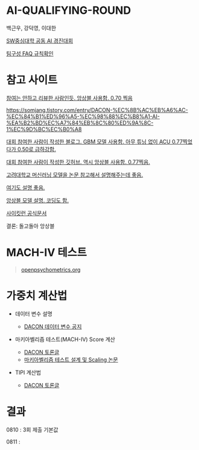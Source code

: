 # AI-QUALIFYING-ROUND


백근우, 강덕영, 이대한

[SW중심대학 공동 AI 경진대회](https://dacon.io/competitions/official/235902/overview/description)

[팀구성 FAQ 규칙확인](https://dacon.io/competitions/official/235902/team)

# 참고 사이트
[참여는 안하고 리뷰한 사람인듯. 앙상블 사용함. 0.70 찍음](https://continuous-development.tistory.com/247)

https://somjang.tistory.com/entry/DACON-%EC%8B%AC%EB%A6%AC-%EC%84%B1%ED%96%A5-%EC%98%88%EC%B8%A1-AI-%EA%B2%BD%EC%A7%84%EB%8C%80%ED%9A%8C-1%EC%9D%BC%EC%B0%A8

[대회 참여한 사람이 작성한 블로그. GBM 모델 사용함. 아무 튜닝 없이 ACU 0.77찍었다가 0.50로 급하강함.](https://somjang.tistory.com/entry/DACON-%EC%8B%AC%EB%A6%AC-%EC%84%B1%ED%96%A5-%EC%98%88%EC%B8%A1-AI-%EA%B2%BD%EC%A7%84%EB%8C%80%ED%9A%8C-1%EC%9D%BC%EC%B0%A8)

[대회 참여한 사람이 작성한 깃허브. 역시 앙상블 사용함. 0.77찍음.](https://github.com/ineed-coffee/vote_prediction_from_Machiavellism_test)

[고려대학교 머신러닝 모델을 논문 참고해서 설명해주는데 좋음.](https://www.youtube.com/channel/UCPq01cgCcEwhXl7BvcwIQyg)

[여기도 설명 좋음.](https://www.youtube.com/channel/UCueLU1pCvFlM8Y8sth7a6RQ)

[앙상블 모델 설명. 코딩도 함.](https://www.youtube.com/watch?v=5PX1ivMiLMA)

[사이킷런 공식문서](https://scikit-learn.org/stable/)

결론: 돌고돌아 앙상블 


# MACH-IV 테스트
> [openpsychometrics.org](https://openpsychometrics.org/tests/MACH-IV/)

# 가중치 계산법
+ 데이터 변수 설명
  + [DACON 데이터 변수 공지](https://dacon.io/competitions/official/235902/talkboard/406661?page=1&dtype=recent)

+ 마키아벨리즘 테스트(MACH-IV) Score 계산 
  + [DACON 토론글](https://www.dacon.io/competitions/open/235647/talkboard/401557)
  + [마키아벨리즘 테스트 설계 및 Scaling 논문](https://books.google.co.kr/books?hl=ko&lr=&id=d5tGBQAAQBAJ&oi=fnd&pg=PP1&dq=christie,+r.+%26+geis,+f.+(1970)+%22studies+in+machiavellianism%22.+ny:+academic+press&ots=rjnGCFNEz4&sig=-NC4NnXwKULOLO9J6zW_KqghfEI#v=onepage&q&f=false)

+ TIPI 계산법
  + [DACON 토론글](https://dacon.io/competitions/official/235647/talkboard/401589?page=1&dtype=recent&ptype=pub&fType)

# 결과
0810 : 3회 제출 기본값

0811 : 
